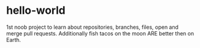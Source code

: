 # hello-world
1st noob project to learn about repositories,  branches, files, open and merge pull requests.
Additionally fish tacos on the moon ARE better then on Earth.
